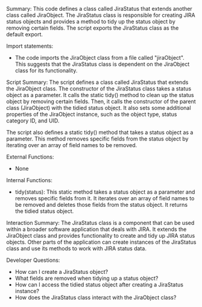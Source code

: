 Summary:
This code defines a class called JiraStatus that extends another class called JiraObject. The JiraStatus class is responsible for creating JIRA status objects and provides a method to tidy up the status object by removing certain fields. The script exports the JiraStatus class as the default export.

Import statements:
- The code imports the JiraObject class from a file called "jiraObject". This suggests that the JiraStatus class is dependent on the JiraObject class for its functionality.

Script Summary:
The script defines a class called JiraStatus that extends the JiraObject class. The constructor of the JiraStatus class takes a status object as a parameter. It calls the static tidy() method to clean up the status object by removing certain fields. Then, it calls the constructor of the parent class (JiraObject) with the tidied status object. It also sets some additional properties of the JiraObject instance, such as the object type, status category ID, and UID.

The script also defines a static tidy() method that takes a status object as a parameter. This method removes specific fields from the status object by iterating over an array of field names to be removed.

External Functions:
- None

Internal Functions:
- tidy(status): This static method takes a status object as a parameter and removes specific fields from it. It iterates over an array of field names to be removed and deletes those fields from the status object. It returns the tidied status object.

Interaction Summary:
The JiraStatus class is a component that can be used within a broader software application that deals with JIRA. It extends the JiraObject class and provides functionality to create and tidy up JIRA status objects. Other parts of the application can create instances of the JiraStatus class and use its methods to work with JIRA status data.

Developer Questions:
- How can I create a JiraStatus object?
- What fields are removed when tidying up a status object?
- How can I access the tidied status object after creating a JiraStatus instance?
- How does the JiraStatus class interact with the JiraObject class?